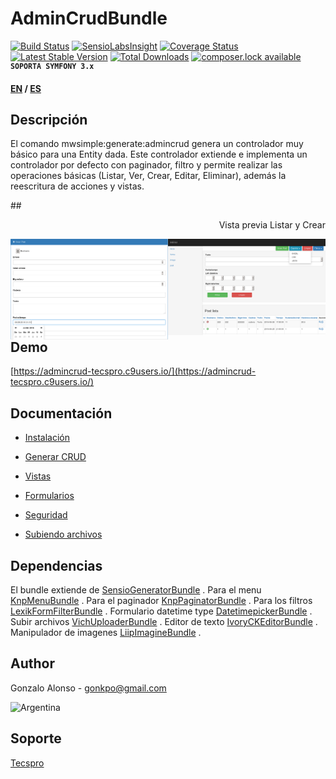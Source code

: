 AdminCrudBundle
===============
[![Build Status](https://api.travis-ci.org/MWSimple/AdminCrudBundle.svg?branch=version30)](https://travis-ci.org/MWSimple/AdminCrudBundle)
[![SensioLabsInsight](https://insight.sensiolabs.com/projects/4bd204f1-2be2-4022-8a2e-6b70c0065cba/mini.png)](https://insight.sensiolabs.com/projects/4bd204f1-2be2-4022-8a2e-6b70c0065cba)
[![Coverage Status](https://coveralls.io/repos/github/MWSimple/AdminCrudBundle/badge.svg?branch=version30)](https://coveralls.io/github/MWSimple/AdminCrudBundle?branch=version30)
[![Latest Stable Version](https://poser.pugx.org/mwsimple/admin-crud/version)](https://packagist.org/packages/mwsimple/admin-crud) [![Total Downloads](https://poser.pugx.org/mwsimple/admin-crud/downloads)](https://packagist.org/packages/mwsimple/admin-crud) [![composer.lock available](https://poser.pugx.org/mwsimple/admin-crud/composerlock)](https://packagist.org/packages/mwsimple/admin-crud)
<sup><kbd>**SOPORTA SYMFONY 3.x**</kbd></sup>

<b>[EN](Resources/doc/README_EN.md) / [ES](README.md)</b>

Descripción
-----------

El comando mwsimple:generate:admincrud genera un controlador muy básico para una Entity dada.
Este controlador extiende e implementa un controlador por defecto con paginador, filtro y permite realizar las operaciones básicas (Listar, Ver, Crear, Editar, Eliminar), además la reescritura de acciones y vistas.

##<p align="right">Vista previa Listar y Crear</p>

<img src="https://raw.githubusercontent.com/MWSimple/AdminCrudBundle/version30/Resources/doc/preview_list.png" alt="Listar" width="50%" align="right" />
<img src="https://raw.githubusercontent.com/MWSimple/AdminCrudBundle/version30/Resources/doc/preview_new.png" alt="Crear" width="50%" align="right" />

Demo
----
[https://admincrud-tecspro.c9users.io/](https://admincrud-tecspro.c9users.io/)

Documentación
-------------

* [Instalación](Resources/doc/instalacion.md)

* [Generar CRUD](Resources/doc/generacion.md)

* [Vistas](Resources/doc/vistas.md)

* [Formularios](Resources/doc/forms.md)

* [Seguridad](Resources/doc/seguridad.md)

* [Subiendo archivos](Resources/doc/subirarchivos.md)

## Dependencias

El bundle extiende de    [SensioGeneratorBundle](https://github.com/sensio/SensioGeneratorBundle) .
Para el menu             [KnpMenuBundle](https://github.com/KnpLabs/KnpMenuBundle) .
Para el paginador        [KnpPaginatorBundle](https://github.com/KnpLabs/KnpPaginatorBundle) .
Para los filtros         [LexikFormFilterBundle](https://github.com/lexik/LexikFormFilterBundle) .
Formulario datetime type [DatetimepickerBundle](https://github.com/lexik/LexikFormFilterBundle) .
Subir archivos           [VichUploaderBundle](https://github.com/dustin10/VichUploaderBundle) .
Editor de texto          [IvoryCKEditorBundle](https://github.com/egeloen/IvoryCKEditorBundle) .
Manipulador de imagenes  [LiipImagineBundle](https://github.com/liip/LiipImagineBundle) .

## Author
Gonzalo Alonso - gonkpo@gmail.com

![Argentina](http://www.messentools.com/images/emoticones/banderas/MessenTools.com-Flag-of-Argentina.png "Argentina")

## Soporte
[Tecspro](http://www.tecspro.com.ar)
